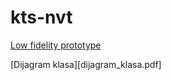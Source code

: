 # kts-nvt

[Low fidelity prototype](https://balsamiq.cloud/s2ntpg/p2izoaj/r795F)

[Dijagram klasa][dijagram_klasa.pdf]

